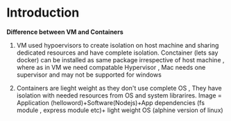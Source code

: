 # Introduction

**Difference between VM and Containers**

1) VM used hypoervisors to create isolation on host machine and sharing dedicated resources and have complete isolation. Conctainer (lets say docker) can be installed as same package irrespective of host machine , where as in VM we need compatable Hypervisor , Mac needs one supervisor and may not be supported for windows

2) Containers are lieght weight as they don't use complete OS , They have isolation with needed resources from OS and system librarires.
 Image = Application (helloword)+Software(Nodejs)+App dependencies (fs module , express module etc)+ light weight OS (alphine version of linux)
